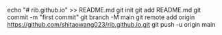 
echo "# rib.github.io" >> README.md
git init
git add README.md
git commit -m "first commit"
git branch -M main
git remote add origin https://github.com/shitaowang023/rib.github.io.git
git push -u origin main

